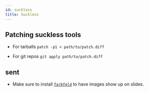 ```yaml
---
id: suckless
title: Suckless
---
```


## Patching suckless tools
- For tarballs
  `patch -p1 < path/to/patch.diff`

- For git repos
  `git apply path/to/patch.diff`

## sent
- Make sure to install [`farbfeld`](https://tools.suckless.org/farbfeld/) to
  have images show up on slides.
